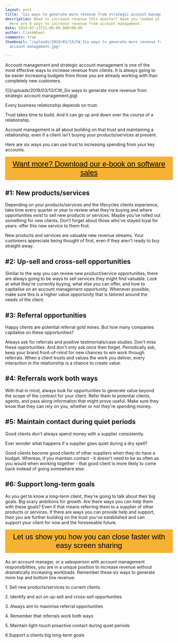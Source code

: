 ```yaml
---
layout: post
title: 'Six ways to generate more revenue from strategic account management  '
description: Need to increase revenue this quarter? Have you looked at your key accounts?
  Here are 6 ways to increase revenue from account management.
date: 2019-03-13T22:00:00.000+00:00
author: CrankWheel
comments: true
thumbnail: "/uploads/2019/03/13/CW_Six ways to generate more revenue from strategic
  account management.jpg"

---
```

Account management and strategic account management is one of the most effective ways to increase revenue from clients. It is always going to be easier increasing budgets from those you are already working with than completely new customers.

![](/uploads/2019/03/13/CW_Six ways to generate more revenue from strategic account management.jpg)

Every business relationship depends on trust.

Trust takes time to build. And it can go up and down over the course of a relationship.

Account management is all about building on that trust and maintaining a relationship, even if a client isn’t buying your products/services at present.

Here are six ways you can use trust to increasing spending from your key accounts.

<style> .btn-signup { padding-top: 11px !important; border-radius: 0px !important; background-color: #f6b333; text-align: center; padding: 10px 20px !important; border: 0px !important; width: 100%; margin-bottom: 20px; } .btn-signup a { color: black !important; font-family: 'Titillium Web', sans-serif; font-size: 24px !important; font-weight: normal !important; } </style>

<div class="btn-signup"><a style="cursor: pointer;" href="/sign-up-to-download">Want more? Download our e-book on software sales</a></div>

## #1: New products/services

Depending on your products/services and the lifecycles clients experience, take time every quarter or year to review what they're buying and where opportunities exist to sell new products or services. Maybe you’ve rolled out something for new clients. Don’t forget about those who've stayed loyal for years: offer this new service to them first.

New products and services are valuable new revenue streams. Your customers appreciate being thought of first, even if they aren't ready to buy straight away.

## #2: Up-sell and cross-sell opportunities

Similar to the way you can review new product/service opportunities, there are always going to be ways to sell services they might find valuable. Look at what they're currently buying, what else you can offer, and how to capitalise on an account management opportunity. Whenever possible, make sure this is a higher value opportunity that is tailored around the needs of the client.

## #3: Referral opportunities

Happy clients are potential referral gold mines. But how many companies capitalise on these opportunities?

Always ask for referrals and positive testimonials/case studies. Don't miss these opportunities. And don't only ask once then forget. Periodically ask, keep your brand front-of-mind for new chances to win work through referrals. When a client trusts and values the work you deliver, every interaction in the relationship is a chance to create value.

## #4: Referrals work both ways

With that in mind, always look for opportunities to generate value beyond the scope of the contract for your client. Refer them to potential clients, agents, and pass along information that might prove useful. Make sure they know that they can rely on you, whether or not they're spending money.

## #5: Maintain contact during quiet periods

Good clients don't always spend money with a supplier consistently.

Ever wonder what happens if a supplier goes quiet during a dry spell?

Good clients become good clients of other suppliers when they do have a budget. Whereas, if you maintain contact - it doesn't need to be as often as you would when working together - that good client is more likely to come back instead of going somewhere else.

## #6: Support long-term goals

As you get to know a long-term client, they're going to talk about their big goals. Big scary ambitions for growth. Are there ways you can help them with these goals? Even if that means referring them to a supplier of other products or services. If there are ways you can provide help and support, then you are further building on the trust you've established and can support your client for now and the foreseeable future.

<style>

.btn-signup {

padding-top: 11px !important;

border-radius: 0px !important;

background-color: #f6b333;

text-align: center;

padding: 10px 20px !important;

border: 0px !important;

width: 100%;

margin-bottom: 20px;

}

.btn-signup a {

color: black !important;

font-family: 'Titillium Web', sans-serif;

font-size: 24px !important;

font-weight: normal !important;

}

</style>

<div class="btn-signup"><a style="cursor: pointer;" class="crankwheel-com-showu-launch-button">Let us show you how you can close faster with easy screen sharing</a></div>

As an account manager, or a salesperson with account management responsibilities, you are in a unique position to increase revenue without dramatically increasing workloads. Remember these six ways to generate more top and bottom line revenue:

1\. Sell new products/services to current clients

2\. Identify and act on up-sell and cross-sell opportunities

3\. Always aim to maximise referral opportunities

4\. Remember that referrals work both ways

5\. Maintain light-touch proactive contact during quiet periods

6\.Support a clients big long-term goals